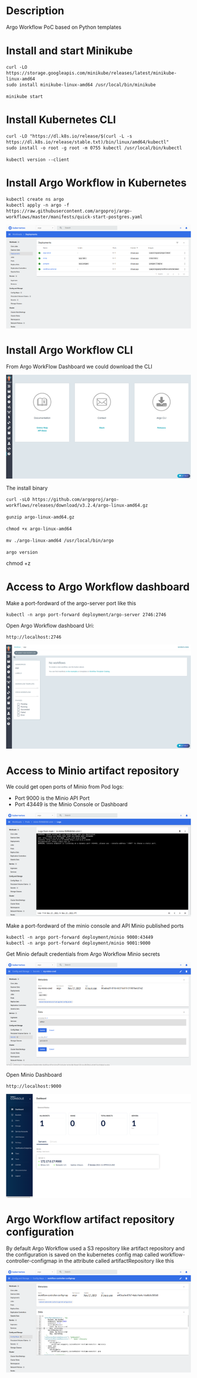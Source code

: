 # Description
Argo Workflow PoC based on Python templates

# Install and start Minikube

```shell
curl -LO https://storage.googleapis.com/minikube/releases/latest/minikube-linux-amd64
sudo install minikube-linux-amd64 /usr/local/bin/minikube

minikube start
```

# Install Kubernetes CLI

```shell
curl -LO "https://dl.k8s.io/release/$(curl -L -s https://dl.k8s.io/release/stable.txt)/bin/linux/amd64/kubectl"
sudo install -o root -g root -m 0755 kubectl /usr/local/bin/kubectl

kubectl version --client
```

# Install Argo Workflow in Kubernetes

```shell
kubectl create ns argo
kubectl apply -n argo -f https://raw.githubusercontent.com/argoproj/argo-workflows/master/manifests/quick-start-postgres.yaml
```

![Deployment](captures/deployments.png "ArgoFlow Deployments")

# Install Argo Workflow CLI

From Argo WorkFlow Dashboard we could download the CLI

![ArgoFlow CLI](captures/argo-cli.png "ArgoFlow CLI")

The install binary

```shell
curl -sLO https://github.com/argoproj/argo-workflows/releases/download/v3.2.4/argo-linux-amd64.gz

gunzip argo-linux-amd64.gz

chmod +x argo-linux-amd64

mv ./argo-linux-amd64 /usr/local/bin/argo

argo version
```

chmod +z 
# Access to Argo Workflow dashboard

Make a port-fordward of the argo-server port like this

```shell
kubectl -n argo port-forward deployment/argo-server 2746:2746
```

Open Argo Workflow dashboard Uri:

```shell
http://localhost:2746
```

![Argo Workflow UI](captures/argoworkflow-ui.png "Argo Workflow UI")

# Access to Minio artifact repository

We could get open ports of Minio from Pod logs:

- Port 9000 is the Minio API Port
- Port 43449 is the Minio Console or Dashboard

![Minio Logs](captures/minio-logs.png "Minio Logs")

Make a port-fordward of the minio console and API Minio published ports

```shell
kubectl -n argo port-forward deployment/minio 9000:43449
kubectl -n argo port-forward deployment/minio 9001:9000
```

Get Minio default credentials from Argo Workflow Minio secrets

![Minio Credentials](captures/minio-credentials.png "Minio Credentials")

Open Minio Dashboard

```shell
http://localhost:9000
```

![Minio Dashboard](captures/minio-dashboard.png "Minio Dashboard")

# Argo Workflow artifact repository configuration

By default Argo Workflow used a S3 repository like artifact repository and the configuration is saved on the kubernetes config map called workflow-controller-configmap in the attribute called artifactRepository like this

![Repository Configuration](captures/artifact-config.png "Argo Workflow Artifact Repository Configuration")